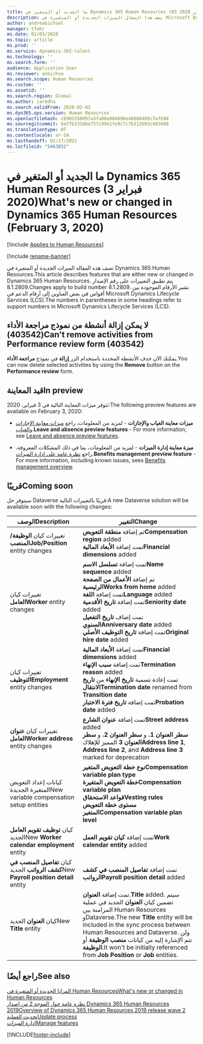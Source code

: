 ```yaml
---
title: ما الجديد أو المتغير في Dynamics 365 Human Resources (03 فبراير 2020)
description: يصف هذا المقال الميزات الجديدة أو المتغيرة في Microsoft Dynamics 365 Human Resources لإصدار 3 فبراير 2020.
author: andreabichsel
manager: tfehr
ms.date: 02/03/2020
ms.topic: article
ms.prod: ''
ms.service: dynamics-365-talent
ms.technology: ''
ms.search.form: ''
audience: Application User
ms.reviewer: anbichse
ms.search.scope: Human Resources
ms.custom: ''
ms.assetid: ''
ms.search.region: Global
ms.author: jaredha
ms.search.validFrom: 2020-02-03
ms.dyn365.ops.version: Human Resources
ms.openlocfilehash: c6901550097a3fa08e08409be46860409c7efb98
ms.sourcegitcommit: 6affb3316be757c99e1fe9c7c7b312b93c483408
ms.translationtype: HT
ms.contentlocale: ar-SA
ms.lasthandoff: 02/17/2021
ms.locfileid: "5463852"
---
```

# <a name="whats-new-or-changed-in-dynamics-365-human-resources-february-3-2020"></a><span data-ttu-id="4ef63-103">ما الجديد أو المتغير في Dynamics 365 Human Resources (3 فبراير 2020)</span><span class="sxs-lookup"><span data-stu-id="4ef63-103">What's new or changed in Dynamics 365 Human Resources (February 3, 2020)</span></span>

[!include [Applies to Human Resources](../includes/applies-to-hr.md)]

[!include [rename-banner](~/includes/cc-data-platform-banner.md)]

<span data-ttu-id="4ef63-104">تصف هذه المقالة الميزات الجديدة أو المتغيرة في Dynamics 365 Human Resources.</span><span class="sxs-lookup"><span data-stu-id="4ef63-104">This article describes features that are either new or changed in Dynamics 365 Human Resources.</span></span> <span data-ttu-id="4ef63-105">يتم تطبيق التغييرات على رقم الإصدار 8.1.2809.</span><span class="sxs-lookup"><span data-stu-id="4ef63-105">Changes apply to build number 8.1.2809.</span></span> <span data-ttu-id="4ef63-106">تشير الأرقام الموجودة بين أقواس في بعض العناوين إلى أرقام الدعم في Microsoft Dynamics Lifecycle Services (LCS).</span><span class="sxs-lookup"><span data-stu-id="4ef63-106">The numbers in parentheses in some headings refer to support numbers in Microsoft Dynamics Lifecycle Services (LCS).</span></span>

## <a name="cant-remove-activities-from-performance-review-form-403542"></a><span data-ttu-id="4ef63-107">لا يمكن إزالة أنشطة من نموذج مراجعة الأداء (403542)</span><span class="sxs-lookup"><span data-stu-id="4ef63-107">Can't remove activities from Performance review form (403542)</span></span>

<span data-ttu-id="4ef63-108">يمكنك الآن حذف الأنشطة المحددة باستخدام الزر **إزالة** في نموذج **مراجعة الأداء**.</span><span class="sxs-lookup"><span data-stu-id="4ef63-108">You can now delete selected activities by using the **Remove** button on the **Performance review** form.</span></span>

## <a name="in-preview"></a><span data-ttu-id="4ef63-109">قيد المعاينة</span><span class="sxs-lookup"><span data-stu-id="4ef63-109">In preview</span></span>

<span data-ttu-id="4ef63-110">تتوفر ميزات المعاينة التالية في 3 فبراير، 2020:</span><span class="sxs-lookup"><span data-stu-id="4ef63-110">The following preview features are available on February 3, 2020:</span></span>

- <span data-ttu-id="4ef63-111">**ميزات معاينة الغياب والإجازات** - لمزيد من المعلومات، راجع [ميزات معاينة الإجازات والغياب](hr-leave-and-absence-overview.md?leave-and-absence-preview-features).</span><span class="sxs-lookup"><span data-stu-id="4ef63-111">**Leave and absence preview features** - For more information, see [Leave and absence preview features](hr-leave-and-absence-overview.md?leave-and-absence-preview-features).</span></span>

- <span data-ttu-id="4ef63-112">**ميزة معاينة إدارة الميزات** - لمزيد من المعلومات، بما في ذلك المشكلات المعروفة، راجع [نظرة عامة على إدارة الميزات](hr-benefits-management-overview.md).</span><span class="sxs-lookup"><span data-stu-id="4ef63-112">**Benefits management preview feature** - For more information, including known issues, sees [Benefits management overview](hr-benefits-management-overview.md).</span></span>

## <a name="coming-soon"></a><span data-ttu-id="4ef63-113">قريبًا</span><span class="sxs-lookup"><span data-stu-id="4ef63-113">Coming soon</span></span>

<span data-ttu-id="4ef63-114">سيتوفر حل Dataverse قريبًا بالتغييرات التالية:</span><span class="sxs-lookup"><span data-stu-id="4ef63-114">A new Dataverse solution will be available soon with the following changes:</span></span>

| <span data-ttu-id="4ef63-115">‏‏الوصف</span><span class="sxs-lookup"><span data-stu-id="4ef63-115">Description</span></span> | <span data-ttu-id="4ef63-116">التغيير</span><span class="sxs-lookup"><span data-stu-id="4ef63-116">Change</span></span> |
| ----------------------------------------- | --- |
| <span data-ttu-id="4ef63-117">تغييرات كيان **الوظيفة/المنصب**</span><span class="sxs-lookup"><span data-stu-id="4ef63-117">**Job/Position** entity changes</span></span> | <span data-ttu-id="4ef63-118">تم إضافة **منطقة التعويض**</span><span class="sxs-lookup"><span data-stu-id="4ef63-118">**Compensation region** added</span></span></br><span data-ttu-id="4ef63-119">تمت إضافة **الأبعاد المالية**</span><span class="sxs-lookup"><span data-stu-id="4ef63-119">**Financial dimensions** added</span></span> |
| <span data-ttu-id="4ef63-120">تغييرات كيان **العامل**</span><span class="sxs-lookup"><span data-stu-id="4ef63-120">**Worker** entity changes</span></span> | <span data-ttu-id="4ef63-121">تمت إضافة **تسلسل الاسم**</span><span class="sxs-lookup"><span data-stu-id="4ef63-121">**Name sequence** added</span></span></br><span data-ttu-id="4ef63-122">تم إضافة **الأعمال من الصفحة الرئيسية**</span><span class="sxs-lookup"><span data-stu-id="4ef63-122">**Works from home** added</span></span></br><span data-ttu-id="4ef63-123">تمت إضافة **اللغة**</span><span class="sxs-lookup"><span data-stu-id="4ef63-123">**Language** added</span></span></br><span data-ttu-id="4ef63-124">تمت إضافة **تاريخ الأقدمية**</span><span class="sxs-lookup"><span data-stu-id="4ef63-124">**Seniority date** added</span></span></br><span data-ttu-id="4ef63-125">تمت إضاف **تاريخ التفعيل السنوي**</span><span class="sxs-lookup"><span data-stu-id="4ef63-125">**Anniversary date** added</span></span></br><span data-ttu-id="4ef63-126">تمت إضافة **تاريخ التوظيف الأصلي**</span><span class="sxs-lookup"><span data-stu-id="4ef63-126">**Original hire date** added</span></span> |
| <span data-ttu-id="4ef63-127">تغييرات كيان **التوظيف**</span><span class="sxs-lookup"><span data-stu-id="4ef63-127">**Employment** entity changes</span></span> | <span data-ttu-id="4ef63-128">تمت إضافة **الأبعاد المالية**</span><span class="sxs-lookup"><span data-stu-id="4ef63-128">**Financial dimensions** added</span></span></br><span data-ttu-id="4ef63-129">تمت إضافة **سبب الإنهاء**</span><span class="sxs-lookup"><span data-stu-id="4ef63-129">**Termination reason** added</span></span></br><span data-ttu-id="4ef63-130">تمت إعادة تسمية **تاريخ الإنهاء** من **تاريخ الانتقال**</span><span class="sxs-lookup"><span data-stu-id="4ef63-130">**Termination date** renamed from **Transition date**</span></span></br><span data-ttu-id="4ef63-131">تمت إضافة **تاريخ فترة الاختبار**</span><span class="sxs-lookup"><span data-stu-id="4ef63-131">**Probation date** added</span></span> |
| <span data-ttu-id="4ef63-132">تغييرات كيان **عنوان العامل**</span><span class="sxs-lookup"><span data-stu-id="4ef63-132">**Worker address** entity changes</span></span> | <span data-ttu-id="4ef63-133">تمت إضافة **عنوان الشارع**</span><span class="sxs-lookup"><span data-stu-id="4ef63-133">**Street address** added</span></span></br><span data-ttu-id="4ef63-134">**سطر العنوان 1**، و **سطر العنوان 2**، و **سطر العنوان 3** المميز للإهلاك</span><span class="sxs-lookup"><span data-stu-id="4ef63-134">**Address line 1**, **Address line 2**, and **Address line 3** marked for deprecation</span></span> |
| <span data-ttu-id="4ef63-135">كيانات إعداد التعويض المتغيرة الجديدة</span><span class="sxs-lookup"><span data-stu-id="4ef63-135">New variable compensation setup entities</span></span> | <span data-ttu-id="4ef63-136">**نوع خطة التعويض المتغير**</span><span class="sxs-lookup"><span data-stu-id="4ef63-136">**Compensation variable plan type**</span></span></br><span data-ttu-id="4ef63-137">**خطة التعويض المتغيرة**</span><span class="sxs-lookup"><span data-stu-id="4ef63-137">**Compensation variable plan**</span></span></br><span data-ttu-id="4ef63-138">**قواعد الاستحقاق**</span><span class="sxs-lookup"><span data-stu-id="4ef63-138">**Vesting rules**</span></span></br><span data-ttu-id="4ef63-139">**مستوى خطة التعويض المتغير**</span><span class="sxs-lookup"><span data-stu-id="4ef63-139">**Compensation variable plan level**</span></span> |
| <span data-ttu-id="4ef63-140">كيان **توظيف تقويم العامل** الجديد</span><span class="sxs-lookup"><span data-stu-id="4ef63-140">New **Worker calendar employment** entity</span></span> | <span data-ttu-id="4ef63-141">تمت إضافة **كيان تقويم العمل**</span><span class="sxs-lookup"><span data-stu-id="4ef63-141">**Work calendar entity** added</span></span> |
| <span data-ttu-id="4ef63-142">كيان **تفاصيل المنصب في كشف الرواتب** الجديد</span><span class="sxs-lookup"><span data-stu-id="4ef63-142">New **Payroll position detail** entity</span></span> | <span data-ttu-id="4ef63-143">تمت إضافة **تفاصيل المنصب في كشف الرواتب**</span><span class="sxs-lookup"><span data-stu-id="4ef63-143">**Payroll position detail** added</span></span> |
| <span data-ttu-id="4ef63-144">كيان **العنوان** الجديد</span><span class="sxs-lookup"><span data-stu-id="4ef63-144">New **Title** entity</span></span> | <span data-ttu-id="4ef63-145">تمت إضافة **العنوان**.</span><span class="sxs-lookup"><span data-stu-id="4ef63-145">**Title** added.</span></span> <span data-ttu-id="4ef63-146">سيتم تضمين كيان **العنوان** الجديد في عملية المزامنة بين Human Resources وDataverse.</span><span class="sxs-lookup"><span data-stu-id="4ef63-146">The new **Title** entity will be included in the sync process between Human Resources and Dataverse.</span></span> <span data-ttu-id="4ef63-147">ولن تتم الإشارة إليه من كيانات **منصب الوظيفة** أو **الوظيفة**.</span><span class="sxs-lookup"><span data-stu-id="4ef63-147">It won't be initially referenced from **Job Position** or **Job** entities.</span></span> |

## <a name="see-also"></a><span data-ttu-id="4ef63-148">راجع أيضًا</span><span class="sxs-lookup"><span data-stu-id="4ef63-148">See also</span></span>

[<span data-ttu-id="4ef63-149">المزايا الجديدة أو المتغيرة في Human Resources</span><span class="sxs-lookup"><span data-stu-id="4ef63-149">What's new or changed in Human Resources</span></span>](hr-admin-whats-new.md)</br>
[<span data-ttu-id="4ef63-150">نظره عامة حول الموجة 2 من إصدار Dynamics 365 Human Resources  2019</span><span class="sxs-lookup"><span data-stu-id="4ef63-150">Overview of Dynamics 365 Human Resources 2019 release wave 2</span></span>](https://docs.microsoft.com/dynamics365-release-plan/2019wave2/dynamics365-human-resources/)</br>
[<span data-ttu-id="4ef63-151">تحديث العملية</span><span class="sxs-lookup"><span data-stu-id="4ef63-151">Update process</span></span>](hr-admin-setup-update-process.md)</br>
[<span data-ttu-id="4ef63-152">إدارة الميزات</span><span class="sxs-lookup"><span data-stu-id="4ef63-152">Manage features</span></span>](hr-admin-manage-features.md)



[!INCLUDE[footer-include](../includes/footer-banner.md)]